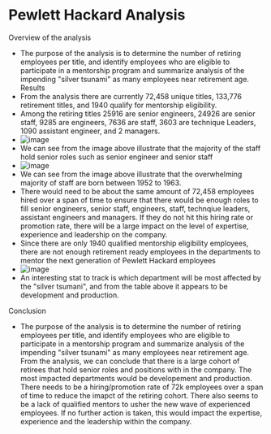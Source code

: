 # Pewlett Hackard Analysis
Overview of the analysis
  - The purpose of the analysis is to determine the number of retiring employees per title, and identify employees who are eligible to participate in a mentorship program and summarize analysis of the impending "silver tsunami" as many employees near retirement age. 
Results
  - From the analysis there are currently 72,458 unique titles, 133,776 retirement titles, and 1940 qualify for mentorship eligibility.
  - Among the retiring titles 25916 are senior engineers, 24926 are senior staff, 9285	are engineers, 7636	are staff, 3603 are	technique Leaders, 1090	assistant engineer, and 2 managers.
  - ![image](https://user-images.githubusercontent.com/107594143/183225026-93b48a18-5844-4f84-aae4-281167410336.png)
  - We can see from the image above illustrate that the majority of the staff hold senior roles such as senior engineer and senior staff
  - ![image](https://user-images.githubusercontent.com/107594143/183228845-f59c24ab-7add-41dd-a2e1-84a445e21539.png)
  - We can see from the image above illustrate that the overwhelming majority of staff are born between 1952 to 1963.
  - There would need to be about the same amount of 72,458 employees hired over a span of time to ensure that there would be enough roles to fill senior engineers,           senior staff, engineers, staff, technqiue leaders, assistant engineers and managers. If they do not hit this hiring rate or promotion rate, there will be a large       impact on the level of expertise, experience and leadership on the company.
  - Since there are only 1940 qualified mentorship eligibility employees, there are not enough retirement ready employees in the departments to mentor the next generation of Pewlett Hackard employees
  - ![image](https://user-images.githubusercontent.com/107594143/183230238-4d840ff9-510a-4953-875d-c48e85caa8c3.png)
  - An interesting stat to track is which department will be most affected by the "silver tsumani", and from the table above it appears to be development and production.
  
Conclusion
  - The purpose of the analysis is to determine the number of retiring employees per title, and identify employees who are eligible to participate in a mentorship program and summarize analysis of the impending "silver tsunami" as many employees near retirement age. From the analysis, we can conclude that there is a large cohort of retirees that hold senior roles and positions with in the company. The most impacted departments would be developement and production. There needs to be a hiring/promotion rate of 72k employees over a span of time to reduce the imapct of the retiring cohort. There also seems to be a lack of qualified mentors to usher the new wave of experienced employees. If no further action is taken, this would impact the expertise, experience and the leadership within the company.
